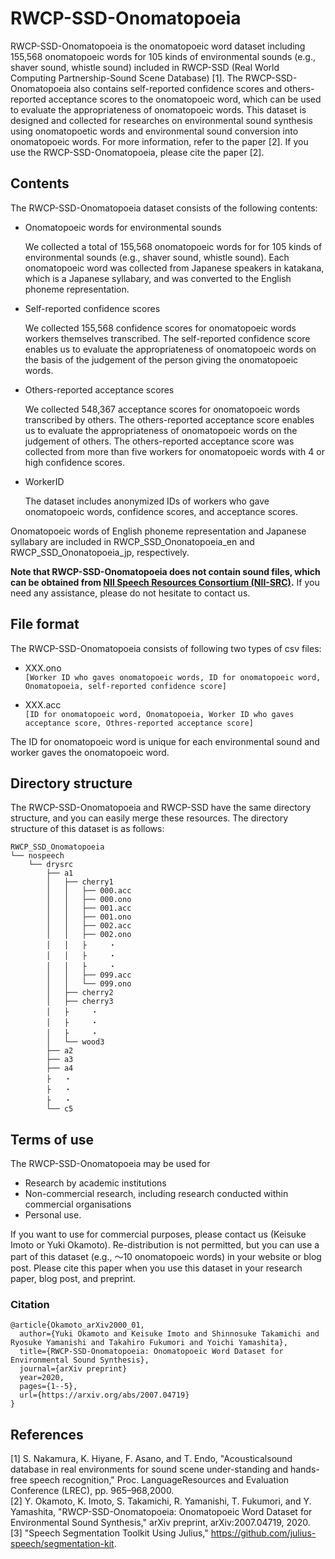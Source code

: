 # RWCP-SSD-Onomatopoeia

RWCP-SSD-Onomatopoeia is the onomatopoeic word dataset including 155,568 onomatopoeic words for 105 kinds of environmental sounds (e.g., shaver sound, whistle sound) included in RWCP-SSD (Real World Computing Partnership-Sound Scene Database) [1].
The RWCP-SSD-Onomatopoeia also contains self-reported confidence scores and others-reported acceptance scores to the onomatopoeic word, which can be used to evaluate the appropriateness of onomatopoeic words.
This dataset is designed and collected for researches on environmental sound synthesis using onomatopoetic words and environmental sound conversion into onomatopoeic words. For more information, refer to the paper [2]. If you use the RWCP-SSD-Onomatopoeia, please cite the paper [2].  


## Contents

The RWCP-SSD-Onomatopoeia dataset consists of the following contents:

- Onomatopoeic words for environmental sounds

	We collected a total of 155,568 onomatopoeic words for for 105 kinds of environmental sounds (e.g., shaver sound, whistle sound). Each onomatopoeic word was collected from Japanese speakers in katakana, which is a Japanese syllabary, and was converted to the English phoneme representation.

- Self-reported confidence scores

	We collected 155,568 confidence scores for onomatopoeic words workers themselves transcribed. The self-reported confidence score enables us to evaluate the appropriateness of onomatopoeic words on the basis of the judgement of the person giving the onomatopoeic words.

- Others-reported acceptance scores

	We collected 548,367 acceptance scores for onomatopoeic words transcribed by others. The others-reported acceptance score enables us to evaluate the appropriateness of onomatopoeic words on the judgement of others. The others-reported acceptance score was collected from more than five workers for onomatopoeic words with 4 or high confidence scores.

- WorkerID

	The dataset includes anonymized IDs of workers who gave onomatopoeic words, confidence scores, and acceptance scores.

Onomatopoeic words of English phoneme representation and Japanese syllabary are included in RWCP_SSD_Ononatopoeia_en and RWCP_SSD_Ononatopoeia_jp, respectively.

**Note that RWCP-SSD-Onomatopoeia does not contain sound files, which can be obtained from [NII Speech Resources Consortium (NII-SRC)](http://research.nii.ac.jp/src/en/index.html).** If you need any assistance, please do not hesitate to contact us.


## File format

The RWCP-SSD-Onomatopoeia consists of following two types of csv files:

- XXX.ono  
	``[Worker ID who gaves onomatopoeic words, ID for onomatopoeic word, Onomatopoeia, self-reported confidence score]``

- XXX.acc  
	``[ID for onomatopoeic word, Onomatopoeia, Worker ID who gaves acceptance score, Othres-reported acceptance score]``

The ID for onomatopoeic word is unique for each environmental sound and worker gaves the onomatopoeic word.

## Directory structure

The RWCP-SSD-Onomatopoeia and RWCP-SSD have the same directory structure, and you can easily merge these resources.
The directory structure of this dataset is as follows:

	RWCP_SSD_Onomatopoeia
	└── nospeech
	    └── drysrc
	        ├── a1
	        │   ├── cherry1
	        │   │   ├── 000.acc
	        │   │   ├── 000.ono
	        │   │   ├── 001.acc
	        │   │   ├── 001.ono
	        │   │   ├── 002.acc
	        │   │   ├── 002.ono
	        │   │   ├     ・
	        │   │   ├     ・
	        │   │   ├     ・
	        │   │   ├── 099.acc
	        │   │   └── 099.ono
	        │   ├── cherry2
	        │   ├── cherry3
	        │   ├     ・
	        │   ├     ・
	        │   ├     ・
	        │   └── wood3
	        ├── a2
	        ├── a3
	        ├── a4
	        ├   ・
	        ├   ・
	        ├   ・
	        └── c5


## Terms of use

The RWCP-SSD-Onomatopoeia may be used for 
- Research by academic institutions
- Non-commercial research, including research conducted within commercial organisations
- Personal use.

If you want to use for commercial purposes, please contact us (Keisuke Imoto or Yuki Okamoto).
Re-distribution is not permitted, but you can use a part of this dataset (e.g., 〜10 onomatopoeic words) in your website or blog post.
Please cite this paper when you use this dataset in your research paper, blog post, and preprint.

### Citation
```
@article{Okamoto_arXiv2000_01,
  author={Yuki Okamoto and Keisuke Imoto and Shinnosuke Takamichi and Ryosuke Yamanishi and Takahiro Fukumori and Yoichi Yamashita},
  title={RWCP-SSD-Onomatopoeia: Onomatopoeic Word Dataset for Environmental Sound Synthesis},
  journal={arXiv preprint}
  year=2020,
  pages={1--5},
  url={https://arxiv.org/abs/2007.04719}
}
```


## References
[1] S. Nakamura, K. Hiyane, F. Asano, and T. Endo, "Acousticalsound database in real environments for sound scene under-standing and hands-free speech recognition," Proc. LanguageResources and Evaluation Conference (LREC), pp. 965–968,2000.  
[2] Y. Okamoto, K. Imoto, S. Takamichi, R. Yamanishi, T. Fukumori, and Y. Yamashita, "RWCP-SSD-Onomatopoeia: Onomatopoeic Word Dataset for Environmental Sound Synthesis," arXiv preprint, arXiv:2007.04719, 2020.  
[3] "Speech Segmentation Toolkit Using Julius," https://github.com/julius-speech/segmentation-kit.
